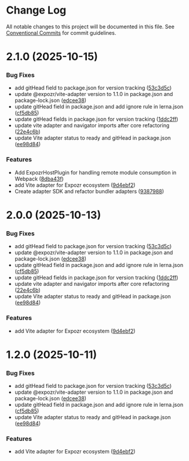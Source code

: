 # Change Log

All notable changes to this project will be documented in this file.
See [Conventional Commits](https://conventionalcommits.org) for commit guidelines.

# 2.1.0 (2025-10-15)


### Bug Fixes

* add gitHead field to package.json for version tracking ([53c3d5c](https://github.com/brunos3d/expozr/commit/53c3d5c56435b2b6fd405cc3b39b091a3523f603))
* update @expozr/vite-adapter version to 1.1.0 in package.json and package-lock.json ([edcee38](https://github.com/brunos3d/expozr/commit/edcee38fa4806c07f0396a7b6dc422cf3a3ddd89))
* update gitHead field in package.json and add ignore rule in lerna.json ([cf5db85](https://github.com/brunos3d/expozr/commit/cf5db85d49bd438d2b48df25325f5d58aeacfab3))
* update gitHead fields in package.json for version tracking ([1ddc2ff](https://github.com/brunos3d/expozr/commit/1ddc2ffc6794437333543647f5d6866233c01a56))
* update vite adapter and navigator imports after core refactoring ([22e4c6b](https://github.com/brunos3d/expozr/commit/22e4c6bd57a904e76b26237aa99e340919fafd11))
* update Vite adapter status to ready and gitHead in package.json ([ee98d84](https://github.com/brunos3d/expozr/commit/ee98d84f460e40c7f4051147b38329a595c8090f))


### Features

* Add ExpozrHostPlugin for handling remote module consumption in Webpack ([8dba43f](https://github.com/brunos3d/expozr/commit/8dba43fe9ee5688e8477285bd03e81b9ac9d17cc))
* add Vite adapter for Expozr ecosystem ([9d4ebf2](https://github.com/brunos3d/expozr/commit/9d4ebf2803f5f056cde4edd7ee558a02bf6a8ef6))
* Create adapter SDK and refactor bundler adapters ([9387988](https://github.com/brunos3d/expozr/commit/938798833369f6a5268008bc5965cef8dd9d5dd0))





# 2.0.0 (2025-10-13)


### Bug Fixes

* add gitHead field to package.json for version tracking ([53c3d5c](https://github.com/brunos3d/expozr/commit/53c3d5c56435b2b6fd405cc3b39b091a3523f603))
* update @expozr/vite-adapter version to 1.1.0 in package.json and package-lock.json ([edcee38](https://github.com/brunos3d/expozr/commit/edcee38fa4806c07f0396a7b6dc422cf3a3ddd89))
* update gitHead field in package.json and add ignore rule in lerna.json ([cf5db85](https://github.com/brunos3d/expozr/commit/cf5db85d49bd438d2b48df25325f5d58aeacfab3))
* update gitHead fields in package.json for version tracking ([1ddc2ff](https://github.com/brunos3d/expozr/commit/1ddc2ffc6794437333543647f5d6866233c01a56))
* update vite adapter and navigator imports after core refactoring ([22e4c6b](https://github.com/brunos3d/expozr/commit/22e4c6bd57a904e76b26237aa99e340919fafd11))
* update Vite adapter status to ready and gitHead in package.json ([ee98d84](https://github.com/brunos3d/expozr/commit/ee98d84f460e40c7f4051147b38329a595c8090f))


### Features

* add Vite adapter for Expozr ecosystem ([9d4ebf2](https://github.com/brunos3d/expozr/commit/9d4ebf2803f5f056cde4edd7ee558a02bf6a8ef6))





# 1.2.0 (2025-10-11)


### Bug Fixes

* add gitHead field to package.json for version tracking ([53c3d5c](https://github.com/brunos3d/expozr/commit/53c3d5c56435b2b6fd405cc3b39b091a3523f603))
* update @expozr/vite-adapter version to 1.1.0 in package.json and package-lock.json ([edcee38](https://github.com/brunos3d/expozr/commit/edcee38fa4806c07f0396a7b6dc422cf3a3ddd89))
* update gitHead field in package.json and add ignore rule in lerna.json ([cf5db85](https://github.com/brunos3d/expozr/commit/cf5db85d49bd438d2b48df25325f5d58aeacfab3))
* update Vite adapter status to ready and gitHead in package.json ([ee98d84](https://github.com/brunos3d/expozr/commit/ee98d84f460e40c7f4051147b38329a595c8090f))


### Features

* add Vite adapter for Expozr ecosystem ([9d4ebf2](https://github.com/brunos3d/expozr/commit/9d4ebf2803f5f056cde4edd7ee558a02bf6a8ef6))
